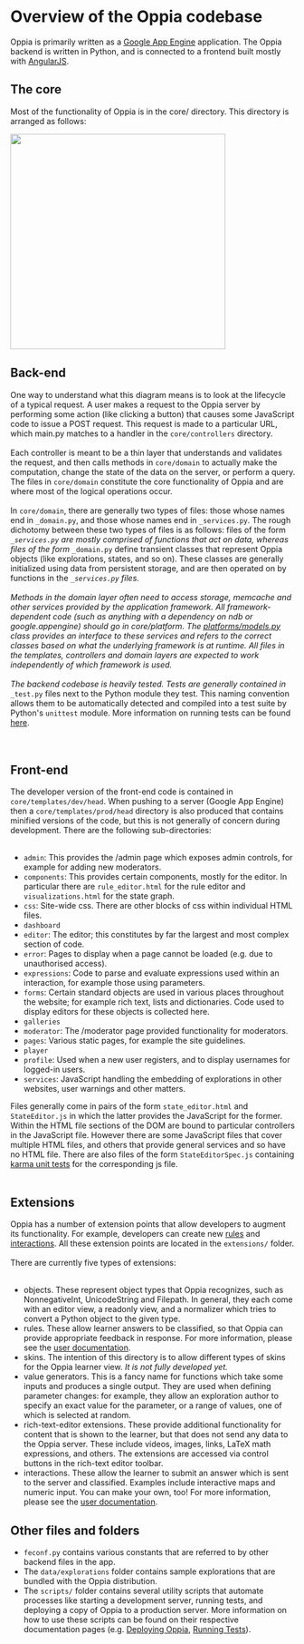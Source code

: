 # Overview of the Oppia codebase #

Oppia is primarily written as a [Google App Engine](https://developers.google.com/appengine/docs/whatisgoogleappengine) application. The Oppia backend is written in Python, and is connected to a frontend built mostly with [AngularJS](http://angularjs.org/).

## The core ##

Most of the functionality of Oppia is in the core/ directory. This directory is arranged as follows:

<img src='http://wiki.oppia.googlecode.com/git/images/codebaseOverview.png' width='380'>


<h2>Back-end</h2>

One way to understand what this diagram means is to look at the lifecycle of a typical request. A user makes a request to the Oppia server by performing some action (like clicking a button) that causes some JavaScript code to issue a POST request. This request is made to a particular URL, which main.py matches to a handler in the <code>core/controllers</code> directory.<br>
<br>
Each controller is meant to be a thin layer that understands and validates the request, and then calls methods in <code>core/domain</code> to actually make the computation, change the state of the data on the server, or perform a query. The files in <code>core/domain</code> constitute the core functionality of Oppia and are where most of the logical operations occur.<br>
<br>
In <code>core/domain</code>, there are generally two types of files: those whose names end in <code>_domain.py</code>, and those whose names end in <code>_services.py</code>. The rough dichotomy between these two types of files is as follows: files of the form <code>*_services.py</code> are mostly comprised of functions that act on data, whereas files of the form <code>*_domain.py</code> define transient classes that represent Oppia objects (like explorations, states, and so on). These classes are generally initialized using data from persistent storage, and are then operated on by functions in the <code>*_services.py</code> files.<br>
<br>
Methods in the domain layer often need to access storage, memcache and other services provided by the application framework. All framework-dependent code (such as anything with a dependency on ndb or google.appengine) should go in core/platform. The <a href='https://code.google.com/p/oppia/source/browse/core/platform/models.py'>platforms/models.py</a> class provides an interface to these services and refers to the correct classes based on what the underlying framework is at runtime. All files in the templates, controllers and domain layers are expected to work independently of which framework is used.<br>
<br>
The backend codebase is heavily tested. Tests are generally contained in <code>*_test.py</code> files next to the Python module they test. This naming convention allows them to be automatically detected and compiled into a test suite by Python's <code>unittest</code> module. More information on running tests can be found <a href='https://code.google.com/p/oppia/wiki/SettingUpTests'>here</a>.<br>
<br>
<br>
<h2>Front-end</h2>

The developer version of the front-end code is contained in <code>core/templates/dev/head</code>. When pushing to a server (Google App Engine) then a <code>core/templates/prod/head</code> directory is also produced that contains minified versions of the code, but this is not generally of concern during development. There are the following sub-directories:<br>
<br>
<ul><li><code>admin</code>: This provides the /admin page which exposes admin controls, for example for adding new moderators.<br>
</li><li><code>components</code>: This provides certain components, mostly for the editor. In particular there are <code>rule_editor.html</code> for the rule editor and <code>visualizations.html</code> for the state graph.<br>
</li><li><code>css</code>: Site-wide css. There are other blocks of css within individual HTML files.<br>
</li><li><code>dashboard</code>
</li><li><code>editor</code>: The editor; this constitutes by far the largest and most complex section of code.<br>
</li><li><code>error</code>: Pages to display when a page cannot be loaded (e.g. due to unauthorised access).<br>
</li><li><code>expressions</code>: Code to parse and evaluate expressions used within an interaction, for example those using parameters.<br>
</li><li><code>forms</code>: Certain standard objects are used in various places throughout the website; for example rich text, lists and dictionaries. Code used to display editors for these objects is collected here.<br>
</li><li><code>galleries</code>
</li><li><code>moderator</code>: The /moderator page provided functionality for moderators.<br>
</li><li><code>pages</code>: Various static pages, for example the site guidelines.<br>
</li><li><code>player</code>
</li><li><code>profile</code>: Used when a new user registers, and to display usernames for logged-in users.<br>
</li><li><code>services</code>: JavaScript handling the embedding of explorations in other websites, user warnings and other matters.</li></ul>


Files generally come in pairs of the form <code>state_editor.html</code> and <code>StateEditor.js</code> in which the latter provides the JavaScript for the former. Within the HTML file sections of the DOM are bound to particular controllers in the JavaScript file. However there are some JavaScript files that cover multiple HTML files, and others that provide general services and so have no HTML file. There are also files of the form <code>StateEditorSpec.js</code> containing <a href='SettingUpTests.md'>karma unit tests</a> for the corresponding js file.<br>
<br>
<h2>Extensions</h2>

Oppia has a number of extension points that allow developers to augment its functionality. For example, developers can create new <a href='https://code.google.com/p/oppia/wiki/CreatingNewRules'>rules</a> and <a href='https://code.google.com/p/oppia/wiki/CreatingInteractiveWidgets'>interactions</a>. All these extension points are located in the <code>extensions/</code> folder.<br>
<br>
There are currently five types of extensions:<br>
<br>
<ul><li>objects. These represent object types that Oppia recognizes, such as NonnegativeInt, UnicodeString and Filepath. In general, they each come with an editor view, a readonly view, and a normalizer which tries to convert a Python object to the given type.<br>
</li><li>rules. These allow learner answers to be classified, so that Oppia can provide appropriate feedback in response. For more information, please see the <a href='https://code.google.com/p/oppia/wiki/Rules'>user documentation</a>.<br>
</li><li>skins. The intention of this directory is to allow different types of skins for the Oppia learner view. <i>It is not fully developed yet.</i>
</li><li>value generators. This is a fancy name for functions which take some inputs and produces a single output. They are used when defining parameter changes: for example, they allow an exploration author to specify an exact value for the parameter, or a range of values, one of which is selected at random.<br>
</li><li>rich-text-editor extensions. These provide additional functionality for content that is shown to the learner, but that does not send any data to the Oppia server. These include videos, images, links, LaTeX math expressions, and others. The extensions are accessed via control buttons in the rich-text editor toolbar.<br>
</li><li>interactions. These allow the learner to submit an answer which is sent to the server and classified. Examples include interactive maps and numeric input. You can make your own, too! For more information, please see the <a href='https://code.google.com/p/oppia/wiki/InteractiveWidgets'>user documentation</a>.</li></ul>


<h2>Other files and folders</h2>

<ul><li><code>feconf.py</code> contains various constants that are referred to by other backend files in the app.<br>
</li><li>The <code>data/explorations</code> folder contains sample explorations that are bundled with the Oppia distribution.<br>
</li><li>The <code>scripts/</code> folder contains several utility scripts that automate processes like starting a development server, running tests, and deploying a copy of Oppia to a production server. More information on how to use these scripts can be found on their respective documentation pages (e.g. <a href='DeployingOppia.md'>Deploying Oppia</a>, <a href='https://code.google.com/p/oppia/wiki/SettingUpTests'>Running Tests</a>).